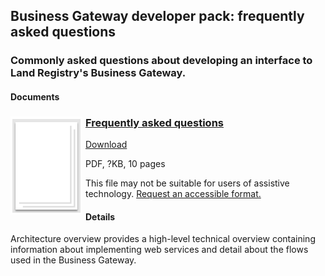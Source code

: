 ## Business Gateway developer pack: frequently asked questions

### Commonly asked questions about developing an interface to Land Registry's Business Gateway.

#### Documents
<h3><img style="float: left; margin: 0px 5px 0px 0px" src="../../images/file.png"> <a href="../../pdfs/definitions/business-gateway-FAQ.pdf">Frequently asked questions</a></h3>
<a download="business-gateway-FAQ.pdf" href="../../pdfs/definitions/business-gateway-architecture-FAQ.pdf">Download</a>

PDF, ?KB, 10 pages

This file may not be suitable for users of assistive technology. <a href="#" onclick="toggle_visibility('foo');return false;">Request an accessible format.</a>
<div style="display:none" id="foo">If you use assistive technology (such as a screen reader) and need a version of this document in a more accessible format, please email <a href="mailto:customersupport@landregistry.gov.uk?body=Details%20of%20document%20required%3A%0A%0A%20%20Title%3A%20Architecture%20overview%0A%20%20Original%20format%3A%20pdf%0A%0APlease%20tell%20us%3A%0A%0A%20%201.%20What%20makes%20this%20format%20unsuitable%20for%20you%3F%0A%20%202.%20What%20format%20you%20would%20prefer%3F%0A%20%20%20%20%20%20&amp;subject=Request%20for%20%27Architecture%20overview%27%20in%20an%20alternative%20format">customersupport@landregistry.gov.uk</a>. Please tell us what format you need. It will help us if you say what assistive technology you use.</div>

#### Details
Architecture overview provides a high-level technical overview containing information about implementing web services and detail about the flows used in the Business Gateway.